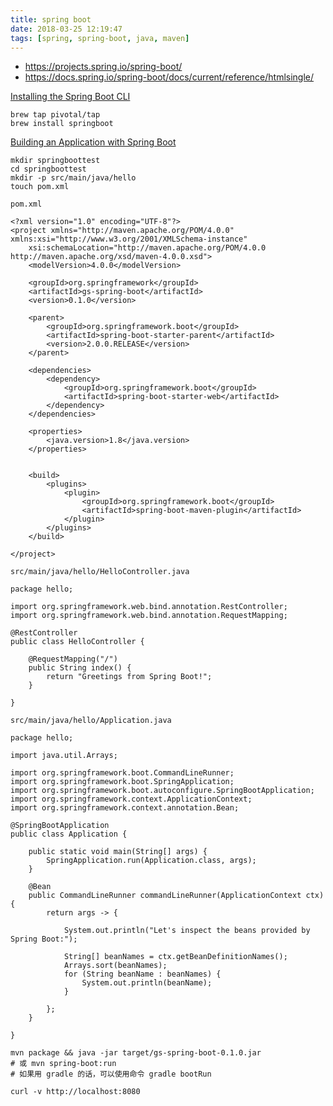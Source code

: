 ```yaml
---
title: spring boot
date: 2018-03-25 12:19:47
tags: [spring, spring-boot, java, maven]
---
```


* <https://projects.spring.io/spring-boot/>
* <https://docs.spring.io/spring-boot/docs/current/reference/htmlsingle/>

<!--more-->

[Installing the Spring Boot CLI](https://docs.spring.io/spring-boot/docs/current/reference/htmlsingle/#getting-started-installing-the-cli)


```
brew tap pivotal/tap
brew install springboot
```

[Building an Application with Spring Boot](https://spring.io/guides/gs/spring-boot/)

```
mkdir springboottest
cd springboottest
mkdir -p src/main/java/hello
touch pom.xml
```

`pom.xml`

```
<?xml version="1.0" encoding="UTF-8"?>
<project xmlns="http://maven.apache.org/POM/4.0.0" xmlns:xsi="http://www.w3.org/2001/XMLSchema-instance"
    xsi:schemaLocation="http://maven.apache.org/POM/4.0.0 http://maven.apache.org/xsd/maven-4.0.0.xsd">
    <modelVersion>4.0.0</modelVersion>

    <groupId>org.springframework</groupId>
    <artifactId>gs-spring-boot</artifactId>
    <version>0.1.0</version>

    <parent>
        <groupId>org.springframework.boot</groupId>
        <artifactId>spring-boot-starter-parent</artifactId>
        <version>2.0.0.RELEASE</version>
    </parent>

    <dependencies>
        <dependency>
            <groupId>org.springframework.boot</groupId>
            <artifactId>spring-boot-starter-web</artifactId>
        </dependency>
    </dependencies>

    <properties>
        <java.version>1.8</java.version>
    </properties>


    <build>
        <plugins>
            <plugin>
                <groupId>org.springframework.boot</groupId>
                <artifactId>spring-boot-maven-plugin</artifactId>
            </plugin>
        </plugins>
    </build>

</project>
```




`src/main/java/hello/HelloController.java`


```
package hello;

import org.springframework.web.bind.annotation.RestController;
import org.springframework.web.bind.annotation.RequestMapping;

@RestController
public class HelloController {

    @RequestMapping("/")
    public String index() {
        return "Greetings from Spring Boot!";
    }

}
```



`src/main/java/hello/Application.java`


```
package hello;

import java.util.Arrays;

import org.springframework.boot.CommandLineRunner;
import org.springframework.boot.SpringApplication;
import org.springframework.boot.autoconfigure.SpringBootApplication;
import org.springframework.context.ApplicationContext;
import org.springframework.context.annotation.Bean;

@SpringBootApplication
public class Application {

    public static void main(String[] args) {
        SpringApplication.run(Application.class, args);
    }

    @Bean
    public CommandLineRunner commandLineRunner(ApplicationContext ctx) {
        return args -> {

            System.out.println("Let's inspect the beans provided by Spring Boot:");

            String[] beanNames = ctx.getBeanDefinitionNames();
            Arrays.sort(beanNames);
            for (String beanName : beanNames) {
                System.out.println(beanName);
            }

        };
    }

}
```

```
mvn package && java -jar target/gs-spring-boot-0.1.0.jar
# 或 mvn spring-boot:run
# 如果用 gradle 的话，可以使用命令 gradle bootRun

curl -v http://localhost:8080
```


